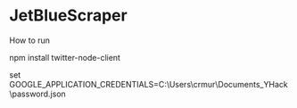 # JetBlueScraper
How to run

npm install twitter-node-client

set GOOGLE_APPLICATION_CREDENTIALS=C:\Users\crmur\Documents\_YHack\password.json
